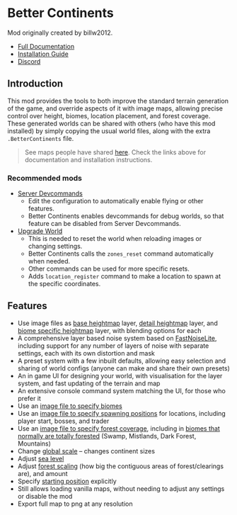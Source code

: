 # Better Continents

Mod originally created by billw2012.

- [Full Documentation](https://jerekuusela.github.io/BetterContinents-Docs/introduction.html)
- [Installation Guide](https://jerekuusela.github.io/BetterContinents-Docs/setup-guide.html)
- [Discord](https://discord.gg/3XW8ZntYzN)

## Introduction

This mod provides the tools to both improve the standard terrain generation of the game, and override aspects of it with image maps, allowing precise control over height, biomes, location placement, and forest coverage.  
These generated worlds can be shared with others (who have this mod installed) by simply copying the usual world files, along with the extra `.BetterContinents` file.  

> See maps people have shared [here](https://www.nexusmods.com/valheim/mods/categories/13/).
> Check the links above for documentation and installation instructions.

### Recommended mods

- [Server Devcommands](https://valheim.thunderstore.io/package/JereKuusela/Server_devcommands/)
  - Edit the configuration to automatically enable flying or other features.
  - Better Continents enables devcommands for debug worlds, so that feature can be disabled from Server Devcommands.
- [Upgrade World](https://valheim.thunderstore.io/package/JereKuusela/Upgrade_World/)
  - This is needed to reset the world when reloading images or changing settings.
  - Better Continents calls the `zones_reset` command automatically when needed.
  - Other commands can be used for more specific resets.
  - Adds `location_register` command to make a location to spawn at the specific coordinates.

## Features

- Use image files as [base heightmap](https://jerekuusela.github.io/BetterContinents-Docs/settings/heightmap.html#heightmap-file) layer, [detail heightmap](https://jerekuusela.github.io/BetterContinents-Docs/settings/flatmap.html#flatmap-file) layer, and [biome specific heightmap](https://jerekuusela.github.io/BetterContinents-Docs/settings/roughmap.html#roughmap-file) layer, with blending options for each
- A comprehensive layer based noise system based on [FastNoiseLite](https://github.com/Auburn/FastNoise), including support for any number of layers of noise with separate settings, each with its own distortion and mask
- A preset system with a few inbuilt defaults, allowing easy selection and sharing of world configs (anyone can make and share their own presets)
- An in game UI for designing your world, with visualisation for the layer system, and fast updating of the terrain and map
- An extensive console command system matching the UI, for those who prefer it
- Use an [image file to specify biomes](https://jerekuusela.github.io/BetterContinents-Docs/settings/biomemap.html#biomemap-file)
- Use an [image file to specify spawning positions](https://jerekuusela.github.io/BetterContinents-Docs/settings/spawnmap.html#spawnmap-file) for locations, including player start, bosses, and trader
- Use an [image file to specify forest coverage](https://jerekuusela.github.io/BetterContinents-Docs/settings/forest.html#forestmap-file), including in [biomes that normally are totally forested](https://jerekuusela.github.io/BetterContinents-Docs/settings/forest.html#forest-factor-overrides-all-trees) (Swamp, Mistlands, Dark Forest, Mountains)
- Change [global scale](https://jerekuusela.github.io/BetterContinents-Docs/settings/global.html#continent-size) – changes continent sizes
- Adjust [sea level](https://jerekuusela.github.io/BetterContinents-Docs/settings/global.html#sea-level-adjustment)
- Adjust [forest scaling](https://jerekuusela.github.io/BetterContinents-Docs/settings/forest.html#forest-scale) (how big the contiguous areas of forest/clearings are), and amount
- Specify [starting position](https://jerekuusela.github.io/BetterContinents-Docs/settings/start-position.html) explicitly
- Still allows loading vanilla maps, without needing to adjust any settings or disable the mod
- Export full map to png at any resolution
